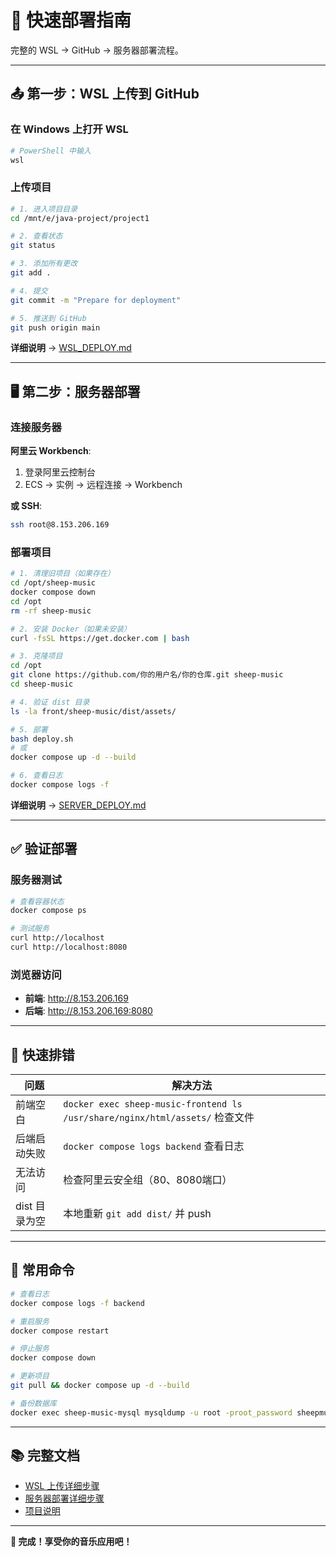# 🚀 快速部署指南

完整的 WSL → GitHub → 服务器部署流程。

---

## 📤 第一步：WSL 上传到 GitHub

### 在 Windows 上打开 WSL

```bash
# PowerShell 中输入
wsl
```

### 上传项目

```bash
# 1. 进入项目目录
cd /mnt/e/java-project/project1

# 2. 查看状态
git status

# 3. 添加所有更改
git add .

# 4. 提交
git commit -m "Prepare for deployment"

# 5. 推送到 GitHub
git push origin main
```

**详细说明** → [WSL_DEPLOY.md](WSL_DEPLOY.md)

---

## 🖥️ 第二步：服务器部署

### 连接服务器

**阿里云 Workbench**:
1. 登录阿里云控制台
2. ECS → 实例 → 远程连接 → Workbench

**或 SSH**:
```bash
ssh root@8.153.206.169
```

### 部署项目

```bash
# 1. 清理旧项目（如果存在）
cd /opt/sheep-music
docker compose down
cd /opt
rm -rf sheep-music

# 2. 安装 Docker（如果未安装）
curl -fsSL https://get.docker.com | bash

# 3. 克隆项目
cd /opt
git clone https://github.com/你的用户名/你的仓库.git sheep-music
cd sheep-music

# 4. 验证 dist 目录
ls -la front/sheep-music/dist/assets/

# 5. 部署
bash deploy.sh
# 或
docker compose up -d --build

# 6. 查看日志
docker compose logs -f
```

**详细说明** → [SERVER_DEPLOY.md](SERVER_DEPLOY.md)

---

## ✅ 验证部署

### 服务器测试

```bash
# 查看容器状态
docker compose ps

# 测试服务
curl http://localhost
curl http://localhost:8080
```

### 浏览器访问

- **前端**: http://8.153.206.169
- **后端**: http://8.153.206.169:8080

---

## 🐛 快速排错

| 问题 | 解决方法 |
|------|---------|
| 前端空白 | `docker exec sheep-music-frontend ls /usr/share/nginx/html/assets/` 检查文件 |
| 后端启动失败 | `docker compose logs backend` 查看日志 |
| 无法访问 | 检查阿里云安全组（80、8080端口） |
| dist 目录为空 | 本地重新 `git add dist/` 并 push |

---

## 🔄 常用命令

```bash
# 查看日志
docker compose logs -f backend

# 重启服务
docker compose restart

# 停止服务
docker compose down

# 更新项目
git pull && docker compose up -d --build

# 备份数据库
docker exec sheep-music-mysql mysqldump -u root -proot_password sheepmusic > backup.sql
```

---

## 📚 完整文档

- [WSL 上传详细步骤](WSL_DEPLOY.md)
- [服务器部署详细步骤](SERVER_DEPLOY.md)
- [项目说明](README.md)

---

**🎉 完成！享受你的音乐应用吧！**


